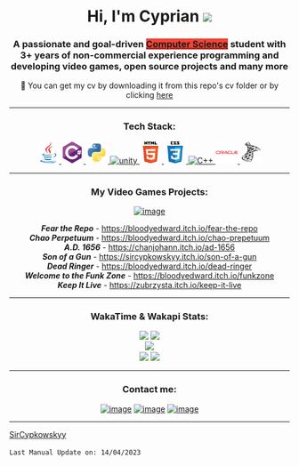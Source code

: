 <h1 align="center">Hi, I'm Cyprian <img height="40" src="https://emoji.gg/assets/emoji/4809-minecraft-cookie.png"></h1>

<h3 align="center">A passionate and goal-driven <a href="https://www.pja.edu.pl/en" style="background-color: #f44336">Computer Science</a> student with 3+ years of non-commercial experience programming and developing video games, open source projects and many more</h3>

<div align="center">
🔖 You can get my cv by downloading it from this repo's cv folder or by clicking <a href="https://github.com/SirCypkowskyy/SirCypkowskyy/raw/main/cv/Cyprian_Gburek_Resume.pdf">here</a>
</div>

---

<!-- ### 🧑🏻‍🏫&nbsp;Few words about Me

<img align="right" width=250px height=250px alt="My typical day" src="https://media3.giphy.com/media/5eLDrEaRGHegx2FeF2/giphy.gif?cid=790b761157vrk7gdew8yfsk2i9nrr4pm1jtlxzvrqz605ex0&rid=giphy.gif&ct=s"/>

- 📖 I study *Computer Science* at the *<a href="https://www.pja.edu.pl/en">Polish-Japanese Academy of Information Technology</a>*

- 🪂 I take joy in working on various **video games, front-end & back-end projects**

- 🤳 Feel free to contact me via: <a href=mailto:dcyprian.a.gburek@gmail.com>**dcyprian.a.gburek@gmail.com**</a>

- 🔖 You can get my cv by downloading it from this repo's cv folder or by clicking <a href="https://github.com/SirCypkowskyy/SirCypkowskyy/raw/main/cv/Cyprian_Gburek_Resume.pdf">here</a>

- ⚡ My main hobbies include: *playing board & video games, reading books, playing guitar, studying history and role-playing...**as well as, obviously, coding***

- 🎮 My favourite video games genres to play and develop are **shooter, strategy, story-driven & RPG**
  
---
 -->


<h3 align="center">Tech Stack:</h3>

<p align="center">
  <a href="https://www.java.com" target="_blank"> 
    <img src="https://raw.githubusercontent.com/devicons/devicon/master/icons/java/java-original.svg" alt="java" width="40" height="40"/> 
  </a>
  <a href="https://docs.microsoft.com/en-us/dotnet/csharp/tour-of-csharp/" target="_blank"> 
    <img src="https://raw.githubusercontent.com/devicons/devicon/master/icons/csharp/csharp-original.svg" alt="c-sharp" width="40" height="40"/> 
  </a>
    <a href="https://www.python.org" target="_blank"> 
    <img src="https://raw.githubusercontent.com/devicons/devicon/master/icons/python/python-original.svg" alt="python" width="40" height="40"/> 
  </a>
  <a href="https://unity.com" target="_blank"> 
    <img src="https://github.com/unity-technologies.png" alt="unity" width="40" height="40"/> 
  </a>
  <a href="https://www.w3.org/html/" target="_blank"> 
    <img src="https://raw.githubusercontent.com/devicons/devicon/master/icons/html5/html5-original-wordmark.svg" alt="html5" width="40" height="40"/> 
  </a>
  <a href="https://www.w3schools.com/css/" target="_blank"> 
    <img src="https://raw.githubusercontent.com/devicons/devicon/master/icons/css3/css3-original-wordmark.svg" alt="css3" width="40" height="40"/> 
  </a> 
    <a href="https://cplusplus.com/" target="_blank"> 
    <img src="https://user-images.githubusercontent.com/42747200/46140125-da084900-c26d-11e8-8ea7-c45ae6306309.png" alt="C++" width="40" height="40"/> 
  </a>
  <a href="https://www.oracle.com/pl/database/technologies/appdev/sql.html" target="_blank"> 
    <img src="https://raw.githubusercontent.com/devicons/devicon/master/icons/oracle/oracle-original.svg" alt="Oracle SQL" width="40" height="40"/> 
  </a>
  <a href="https://www.microsoft.com/en-us/sql-server" target="_blank"> 
    <img src="https://raw.githubusercontent.com/devicons/devicon/master/icons/microsoftsqlserver/microsoftsqlserver-plain.svg" alt="Microsoft SQL" width="40" height="40"/> 
  </a>
</p>

<!--- GitHub Stats (currently scrapped)
<div align="center">
<h3>GitHub Stats:</h3>

  <img height= "150" src="https://github-readme-stats.vercel.app/api?username=SirCypkowskyy&theme=tokyonight&show_icons=true" />
  <img height= "150" src="https://github-readme-stats.vercel.app/api/top-langs/?username=SirCypkowskyy&layout=compact&theme=tokyonight&l&langs_count=10" alt="my github stats" />
  
</div>
-->

---

<h3 align="center">My Video Games Projects:</h3>
<div align="center">
  
[![image](https://img.shields.io/badge/Itch.io-FA5C5C?style=for-the-badge&logo=itchdotio&logoColor=white)](https://sircypkowskyy.itch.io/)

***Fear the Repo*** - https://bloodyedward.itch.io/fear-the-repo
<br>
***Chao Perpetuum*** - https://bloodyedward.itch.io/chao-prepetuum
<br>
***A.D. 1656*** - https://chanjohann.itch.io/ad-1656
<br>
***Son of a Gun*** - https://sircypkowskyy.itch.io/son-of-a-gun
<br>
***Dead Ringer*** - https://bloodyedward.itch.io/dead-ringer
<br>
***Welcome to the Funk Zone*** - https://bloodyedward.itch.io/funkzone
<br>
***Keep It Live*** - https://zubrzysta.itch.io/keep-it-live

</div>

---

<h3 align="center">WakaTime & Wakapi Stats:</h3>
<div align="center">
  
  <img src="https://img.shields.io/endpoint?url=https://waka.kpostek.dev/api/compat/shields/v1/Cyprian/interval:30_days&label=last 30d"/>
  <img src="https://wakatime.com/badge/user/08e334c0-a2a5-4c39-8173-a87d861cbd46.svg"/>
<br/>
<img src="https://github-readme-stats.vercel.app/api/wakatime?username=Cyprian&api_domain=waka.kpostek.dev&bg_color=1A202C&title_color=2F855A&icon_color=2F855A&text_color=ffffff&custom_title=Wakapi%20Week%20Stats&layout=compact"/>

</div>
<div align="center">

<img height="350" src="https://wakatime.com/share/@SirCypkowskyy/306f4179-2644-4c3c-a5ea-9fea3a88c35d.svg"/>
<img height="350" src="https://wakatime.com/share/@SirCypkowskyy/2f0cb858-ac8f-4c3d-a939-e68ae8b6a091.svg"/>

</div>

---

<h3 align="center">Contact me:</h3>
<div align="center">

[![image](https://img.shields.io/badge/LinkedIn-0077B5?style=for-the-badge&logo=linkedin&logoColor=white)](https://www.linkedin.com/in/cyprian-gburek-a58190213/)
[![image](https://img.shields.io/badge/Itch.io-FA5C5C?style=for-the-badge&logo=itchdotio&logoColor=white)](https://sircypkowskyy.itch.io/)
[![image](https://img.shields.io/badge/Gmail-D14836?style=for-the-badge&logo=gmail&logoColor=white)](mailto:dcyprian.a.gburek@gmail.com)
  
</div>

---

[SirCypkowskyy](https://github.com/SirCypkowskyy)

`Last Manual Update on: 14/04/2023`
